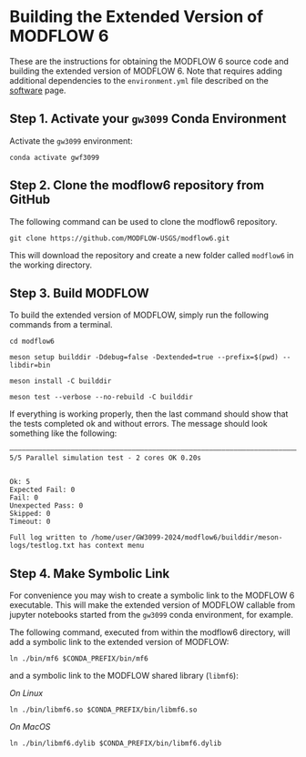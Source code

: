 # Building the Extended Version of MODFLOW 6

These are the instructions for obtaining the MODFLOW 6 source code and building the extended version of MODFLOW 6. Note that requires adding additional dependencies to the `environment.yml` file described on the [software](./SOFTWARE.md) page.

## Step 1. Activate your `gw3099` Conda Environment

Activate the `gw3099` environment:

```
conda activate gwf3099
```

## Step 2. Clone the modflow6 repository from GitHub
The following command can be used to clone the modflow6 repository.

```
git clone https://github.com/MODFLOW-USGS/modflow6.git
```

This will download the repository and create a new folder called `modflow6` in the working directory.

## Step 3. Build MODFLOW

To build the extended version of MODFLOW, simply run the following commands from a terminal.

```
cd modflow6
```

```
meson setup builddir -Ddebug=false -Dextended=true --prefix=$(pwd) --libdir=bin
```

```
meson install -C builddir
```

```
meson test --verbose --no-rebuild -C builddir
```

If everything is working properly, then the last command should show that the tests completed ok and without errors. The message should look something like the following:

```
――――――――――――――――――――――――――――――――――――――――――――――――――――――――――――――――――――――――――――――――――――――――――――――――――――――――――――――――――――――
5/5 Parallel simulation test - 2 cores OK 0.20s
 
 
Ok: 5
Expected Fail: 0
Fail: 0
Unexpected Pass: 0
Skipped: 0
Timeout: 0
 
Full log written to /home/user/GW3099-2024/modflow6/builddir/meson-logs/testlog.txt has context menu
```

## Step 4. Make Symbolic Link
For convenience you may wish to create a symbolic link to the MODFLOW 6 executable. This will make the extended version of MODFLOW callable from jupyter notebooks started from the `gw3099` conda environment, for example.

The following command, executed from within the modflow6 directory, will add a symbolic link to the extended version of MODFLOW:

```
ln ./bin/mf6 $CONDA_PREFIX/bin/mf6
```

and a symbolic link to the MODFLOW shared library (`libmf6`):

_On Linux_

```
ln ./bin/libmf6.so $CONDA_PREFIX/bin/libmf6.so
```

_On MacOS_

```
ln ./bin/libmf6.dylib $CONDA_PREFIX/bin/libmf6.dylib
```


